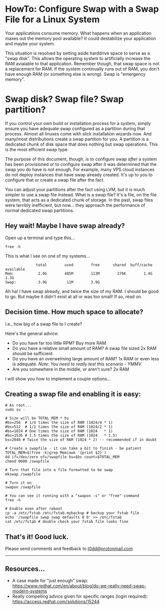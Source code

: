 # HowTo: Configure Swap with a Swap File for a Linux System

Your applications consume memory. What happens when an application maxes out
the memory pool available? It could destabilize your application and maybe your
system.

This situation is resolved by setting aside harddrive space to serve as a "swap
disk". This allows the operating system to artificially increase the RAM
avialable to that application. Remember though, that swap space is not a
replacement for RAM. If the system continually runs out of RAM, you don't have
enough RAM (or something else is wrong). Swap is "emergency memory".

# Swap disk? Swap file? Swap partition?

If you control your own build or installation process for a system, simply
ensure you have adequate swap configured as a partition during that process.
Almost all linuxes come with slick installation wizards now. And many/most
distributions create a swap partition for you. A partition is a dedicated chunk
of disk space that does nothing but swap operations. This is the most efficient
swap type. 

The purpose of this document, though, is to configure swap _after_ a system has
been provisioned or to configure swap after it was determined that the swap you
do have is not enough. For example, many VPS cloud instances do not deploy
instances that have swap already created. It's up to you to configure that or
create a swap file after the fact.

You can adjust your partitions after the fact using LVM, but it is much simpler
to use a swap file instead. What is a swap file? It's a file, on the file
system, that acts as a dedicated chunk of storage. In the past, swap files were
terribly inefficient, but now... they approach the performance of normal
dedicated swap partitions.

## Hey wait! Maybe I have swap already?

Open up a terminal and type this...

```
free -h
```

This is what I see on one of my systems...

```
              total        used        free      shared  buff/cache   available
Mem:           2.0G        485M        113M        276K        1.4G        1.3G
Swap:          3.9G         11M        3.9G
```

Ah ha! I have swap already, and twice the size of my RAM. I should be good to
go. But maybe it didn't exist at all or was too small! If so, read on.

## Decision time. How much space to allocate?

I.e., how big of a swap file to I create?

Here's the general advice:

* Do you have far too little RPM? Buy more RAM
* Do you have a relative small amount of RAM? A swap file sized 2x RAM should
  be sufficient.
* Do you have an overwelming large amount of RAM? 1x RAM or even less is
  adequate. _Note: You need to really test this scenario - YMMV._
* Are you somewhere in the middle, or aren't sure? 2x RAM

I will show you how to implement a couple options...

## Creating a swap file and enabling it is easy:

```
# As root...
sudo su -

# Size will be TOTAL_MEM * bs
#bs=256  # 1/4 times the size of RAM (1024/4 * 1)
#bs=512  # 1/2 times the size of RAM (1024/2 * 1)
#bs=1024 # One times the size of RAM (1024   * 1)
#bs=1536 # 1.5 times the size of RAM (1024   * 1.5)
bs=2048 # Twice the size of RAM (1024 * 2) -- recommended if in doubt

# Create a swapfile - it can take a bit to finish - be patient
TOTAL_MEM=$(free -k|grep Mem|awk '{print $2}')
dd if=/dev/zero of=/swapfile bs=$bs count=$TOTAL_MEM
chmod 0600 /swapfile

# Turn that file into a file formatted to be swap
mkswap /swapfile

# Turn it on
swapon /swapfile

# You can see it running with a "swapon -s" or "free" command
free -h

# Enable even after reboot
cp -a /etc/fstab /etc/fstab.mybackup # backup your fstab file
echo '/swapfile swap swap defaults 0 0' >> /etc/fstab
cat /etc/fstab # double check your fstab file looks fine
```

## That's it! Good luck.  

Please send comments and feedback to <t0dd@protonmail.com>

---

## Resources...

* A case made for "just enough" swap: <https://www.redhat.com/en/about/blog/do-we-really-need-swap-modern-systems>
* Really compelling advice given for specific ranges (login required): <https://access.redhat.com/solutions/15244>
